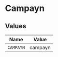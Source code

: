 # Campayn


## Values

| Name      | Value     |
| --------- | --------- |
| `CAMPAYN` | campayn   |